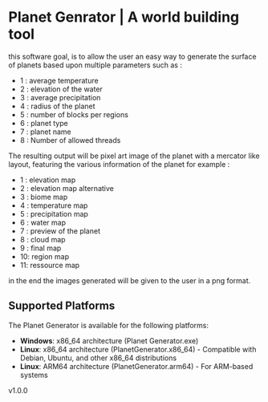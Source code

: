 # Planet Genrator | A world building tool

this software goal, is to allow the user an easy way to 
generate the surface of planets based upon multiple parameters
such as :
 - 1 : average temperature
 - 2 : elevation of the water
 - 3 : average precipitation
 - 4 : radius of the planet
 - 5 : number of blocks per regions
 - 6 : planet type
 - 7 : planet name
 - 8 : Number of allowed threads

The resulting output will be pixel art image of the planet
with a mercator like layout, featuring the various information 
of the planet for example :
 - 1 : elevation map
 - 2 : elevation map alternative
 - 3 : biome map
 - 4 : temperature map
 - 5 : precipitation map
 - 6 : water map
 - 7 : preview of the planet
 - 8 : cloud map
 - 9 : final map
 - 10: region map
 - 11: ressource map

in the end the images generated will be given to the user in a png format.

## Supported Platforms

The Planet Generator is available for the following platforms:
- **Windows**: x86_64 architecture (Planet Generator.exe)
- **Linux**: x86_64 architecture (PlanetGenerator.x86_64) - Compatible with Debian, Ubuntu, and other x86_64 distributions
- **Linux**: ARM64 architecture (PlanetGenerator.arm64) - For ARM-based systems

v1.0.0